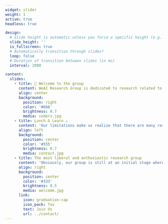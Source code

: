 ```yaml
---
widget: slider
weight: 1
active: true
headless: true

design:
  # Slide height is automatic unless you force a specific height (e.g. '400px')
  slide_height: ''
  is_fullscreen: true
  # Automatically transition through slides?
  loop: false
  # Duration of transition between slides (in ms)
  interval: 2000

content:
  slides:
    - title: 👋 Welcome to the group
      content: WeAI Research Group is dedicated to research related to artificial intelligence. As a start-up research group, we do not have sufficient computing resources, technical reserves, or financial support. However, this does not prevent us from loving AI research. 
      align: center
      background:
        position: right
        color: '#666'
        brightness: 0.7
        media: coders.jpg
    - title: Lunch & Learn ☕️
      content: 'Our limitations make us realize that there are many researchers who are also interested in AI research but who also face the dilemma of inadequate support. Therefore, our group was established to pursue the following goals. First, we are committed to researching and promoting AI technologies that are applicable to low hardware conditions. Secondly, we hope to create a technological communication platform to start timely communication with our peers. Finally, we welcome you to join our group and expand the boundaries of technology applications together.'
      align: left
      background:
        position: center
        color: '#555'
        brightness: 0.7
        media: contact.jpg
    - title: The most liberal and enthusiastic research group
      content: 'Obviously, our group is still at an initial stage where we can only produce simple models and publish simple journal and conference papers. However, we will keep our hobby of AI alive and well. Whether you are an expert, a student, or even an amateur, we look forward to talking with you!'
      align: right
      background:
        position: center
        color: '#333'
        brightness: 0.5
        media: welcome.jpg
      link:
        icon: graduation-cap
        icon_pack: fas
        text: Join Us
        url: ../contact/
---
```

